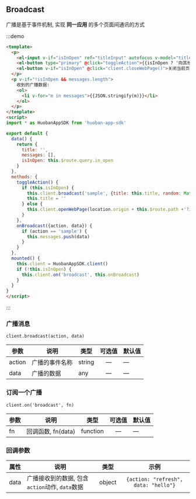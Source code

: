 ## Broadcast
广播是基于事件机制, 实现 __同一应用__ 的多个页面间通讯的方式

:::demo
```html
<template>
  <p>
    <el-input v-if="isInOpen" ref="titleInput" autofocus v-model="title" placeholder="输入文字" style="display: inline-block;width: 200px;"></el-input>
    <el-button type="primary" @click="toggleAction">{{isInOpen ? '向其他页发送广播' : '在新窗口查看示例'}}</el-button>
    <el-button v-if="isInOpen" @click="client.closeWebPage()">关闭当前页</el-button>
  </p>
  <p v-if="!isInOpen && messages.length">
    收到的广播数据:
    <ol>
      <li v-for="m in messages">{{JSON.stringify(m)}}</li>
    </ol>
  </p>
</template>
<script>
import * as HuobanAppSDK from 'huoban-app-sdk'

export default {
  data() {
    return {
      title: '',
      messages: [],
      isInOpen: this.$route.query.in_open
    }
  },
  methods: {
    toggleAction() {
      if (this.isInOpen) {
        this.client.broadcast('sample', {title: this.title, random: Math.random()})
        this.title = ''
      } else {
        this.client.openWebPage(location.origin + this.$route.path +'?in_open=1#broadcast')
      }
    },
    onBroadcast({action, data}) {
      if (action == 'sample') {
        this.messages.push(data)
      }
    }
  },
  mounted() {
    this.client = HuobanAppSDK.client()
    if (!this.isInOpen) {
      this.client.on('broadcast', this.onBroadcast)
    }
  }
}
</script>
```
:::

### 广播消息
`client.broadcast(action, data)`

| 参数      | 说明     | 类型      |   可选值     | 默认值   |
|---------- |--------- |---------- |:------------:|--------- |
| action    | 广播的事件名称 | string    |   —         |    —    |
| data      | 广播的数据 | any  |   —   |    —    |

### 订阅一个广播
`client.on('broadcast', fn)`

| 参数        | 说明     | 类型      | 可选值     | 默认值   |
|---------- |--------- |---------- |:------------:|--------- |
| fn        | 回调函数, fn(data) | function  |   —   |    —    |

### 回调参数
| 属性      | 说明     | 类型      | 示例       |
|---------- |--------- |---------- |:------------:|
| data      | 广播接收到的数据, 包含`action`动作, `data`数据     | object    | `{action: "refresh", data: "hello"}`  |


<script>
export default {
  props: {
    applicationId: Number,
    envData: Object,
    client: Object
  },
  data() {
    return {
      title: '',
      messages: [],
      isInOpen: this.$route.query.in_open
    }
  },
  methods: {
    toggleAction() {
      if (this.isInOpen) {
        this.client.broadcast('sample', {title: this.title, random: Math.random()})
        this.title = ''
        this.$refs.titleInput.$refs.input.focus()
      } else {
        this.client.openWebPage(location.origin + this.$route.path +'?in_open=1#broadcast')
      }
    },
    onBroadcast({action, data}) {
      if (action == 'sample') {
        this.messages.push(data)
      }
    }
  },
  watch: {
    client(val, oldVal) {
      if (!oldVal && val) {
        if (this.isInOpen) {
          val.setTitle('SDK: client.broadcast()')
        } else {
          val.on('broadcast', this.onBroadcast)
        }
      }
    }
  },
  mounted() {
    if (this.client) {
      this.client.on('broadcast', this.onBroadcast)
    }
  },
  destroyed() {
    if (this.client) {
      this.client.off('broadcast')
    }
  }
}
</script>